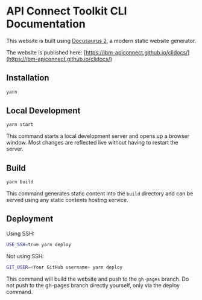 # API Connect Toolkit CLI Documentation

This website is built using [Docusaurus 2](https://docusaurus.io/), a modern static website generator.

The website is published here: [https://ibm-apiconnect.github.io/clidocs/](https://ibm-apiconnect.github.io/clidocs/)

## Installation

```bash
yarn
```

## Local Development

```bash
yarn start
```

This command starts a local development server and opens up a browser window. Most changes are reflected live without having to restart the server.

## Build

```bash
yarn build
```

This command generates static content into the `build` directory and can be served using any static contents hosting service.

## Deployment

Using SSH:

```bash
USE_SSH=true yarn deploy
```

Not using SSH:

```bash
GIT_USER=<Your GitHub username> yarn deploy
```

This command will build the website and push to the `gh-pages` branch. Do not push to the gh-pages branch directly yourself, only via the deploy command.
